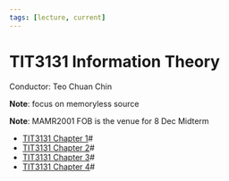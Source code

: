```yaml
---
tags: [lecture, current]
---
```


# TIT3131 Information Theory

Conductor: Teo Chuan Chin

**Note**: focus on memoryless source

**Note**: MAMR2001 FOB is the venue for 8 Dec Midterm

- [TIT3131 Chapter 1](202209291000.md)#
- [TIT3131 Chapter 2](202210261027.md)#
- [TIT3131 Chapter 3](202211032113.md)#
- [TIT3131 Chapter 4](202212192230.md)#
